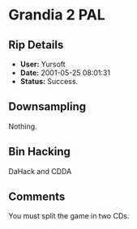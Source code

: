 # Grandia 2 PAL

## Rip Details

- **User:** Yursoft
- **Date:** 2001-05-25 08:01:31
- **Status:** Success.

## Downsampling

Nothing.

## Bin Hacking

DaHack and CDDA

## Comments

You must split the game in two CDs.

